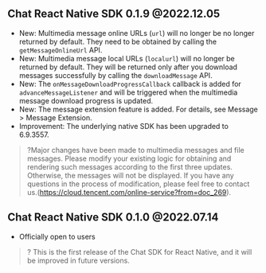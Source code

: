 ## Chat React Native SDK 0.1.9 @2022.12.05

- New: Multimedia message online URLs (`url`) will no longer be no longer returned by default. They need to be obtained by calling the `getMessageOnlineUrl` API.
- New: Multimedia message local URLs (`localurl`) will no longer be returned by default. They will be returned only after you download messages successfully by calling the `downloadMessage` API.
- New: The `onMessageDownloadProgressCallback` callback is added for `advanceMessageListener` and will be triggered when the multimedia message download progress is updated.
- New: The message extension feature is added. For details, see Message > Message Extension.
- Improvement: The underlying native SDK has been upgraded to 6.9.3557.

>?Major changes have been made to multimedia messages and file messages. Please modify your existing logic for obtaining and rendering such messages according to the first three updates. Otherwise, the messages will not be displayed. If you have any questions in the process of modification, please feel free to contact us.(https://cloud.tencent.com/online-service?from=doc_269).

## Chat React Native SDK 0.1.0 @2022.07.14
- Officially open to users

>? This is the first release of the Chat SDK for React Native, and it will be improved in future versions.

